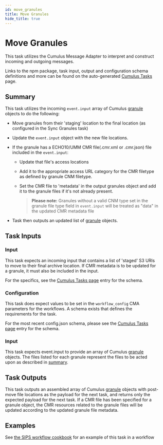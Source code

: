 ```yaml
---
id: move_granules
title: Move Granules
hide_title: true
---
```


# Move Granules

This task utilizes the Cumulus Message Adapter to interpret and construct incoming and outgoing messages.

Links to the npm package, task input, output and configuration schema definitions and more can be found on the auto-generated [Cumulus Tasks](../tasks) page.

## Summary

This task utilizes the incoming `event.input` array of Cumulus [granule](https://github.com/nasa/cumulus/blob/master/packages/api/models/schemas.js) objects to do the following:

* Move granules from their 'staging' location to the final location (as configured in the Sync Granules task)

* Update the `event.input` object with the new file locations.

* If the granule has a ECHO10/UMM CMR file(.cmr.xml or .cmr.json) file included in the `event.input`:
  * Update that file's access locations
  * Add it to the appropriate access URL category for the CMR filetype as defined by granule CNM filetype.
  * Set the CMR file to 'metadata' in the output granules object and add it to  the granule files if it's not already present.

    > **Please note:** Granules without a valid CNM type set in the granule file type field in `event.input` will be treated as "data" in the updated CMR metadata file

* Task then outputs an updated list of [granule](https://github.com/nasa/cumulus/blob/master/packages/api/models/schemas.js) objects.

## Task Inputs

### Input

This task expects an incoming input that contains a list of 'staged' S3 URIs to move to their final archive location.  If CMR metadata is to be updated for a granule, it must also be included in the input.

For the specifics, see the [Cumulus Tasks page](../tasks) entry for the schema.

### Configuration

This task does expect values to be set in the `workflow_config` CMA parameters for the workflows.  A schema exists that defines the requirements for the task.

For the most recent config.json schema, please see the [Cumulus Tasks page](../tasks) entry for the schema.

### Input

This task expects event.input to provide an array of Cumulus [granule](https://github.com/nasa/cumulus/blob/master/packages/api/models/schemas.js) objects.   The files listed for each granule represent the files to be acted upon as described in [summary](#summary).

## Task Outputs

This task outputs an assembled array of Cumulus [granule](https://github.com/nasa/cumulus/blob/master/packages/api/models/schemas.js) objects  with post-move file locations as the payload for the next task, and returns only the expected payload for the next task.    If a CMR file has been specified for a granule object, the CMR resources related to the granule files  will be updated according to the updated granule file metadata.

## Examples

See [the SIPS workflow cookbook](../data-cookbooks/sips-workflow) for an example of this task in a workflow
